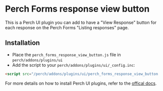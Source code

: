 # Perch Forms response view button

This is a Perch UI plugin you can add to have a "View Response" button for each response on the Perch Forms "Listing responses" page.


## Installation

* Place the `perch_forms_response_view_button.js` file in `perch/addons/plugins/ui`
* Add the script to your `perch/addons/plugins/ui/_config.inc`:


```html
<script src="/perch/addons/plugins/ui/perch_forms_response_view_button.js"></script>
```

For more details on how to install Perch UI plugins, refer to the [offical docs](https://docs.grabaperch.com/api/custom-ui/).